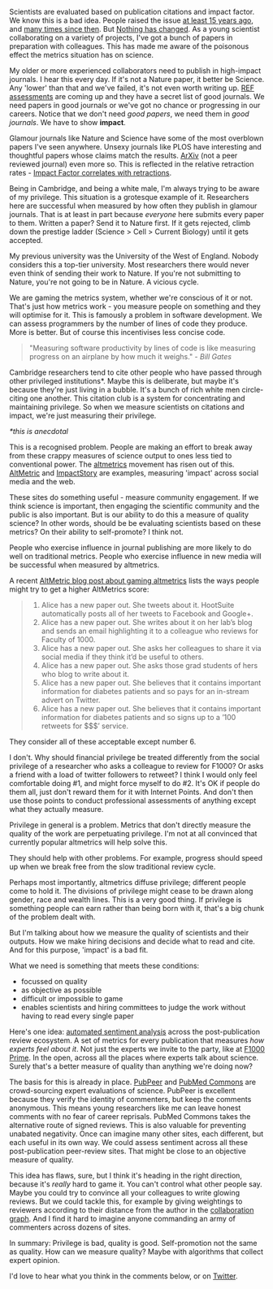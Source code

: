 Scientists are evaluated based on publication citations and impact factor. We know this is a bad idea. People raised the issue [at least 15 years ago](http://www.bmj.com/content/314/7079/497.1), and [many times since then](https://www.zotero.org/groups/impact_factor_problems/items). But [Nothing has changed](http://datapub.cdlib.org/2013/05/22/impact-factors/). As a young scientist collaborating on a variety of projects, I've got a bunch of papers in preparation with colleagues. This has made me aware of the poisonous effect the metrics situation has on science.

<!-- more -->

My older or more experienced collaborators need to publish in high-impact journals. I hear this every day. If it's not a Nature paper, it better be Science. Any 'lower' than that and we've failed, it's not even worth writing up. [REF assessments](http://www.ref.ac.uk/) are coming up and they have a secret list of good journals. We need papers in good journals or we've got no chance or progressing in our careers. Notice that we don't need *good papers*, we need them in *good journals*. We have to show **impact**.

Glamour journals like Nature and Science have some of the most overblown papers I've seen anywhere. Unsexy journals like PLOS have interesting and thoughtful papers whose claims match the results. [ArXiv](http://arxiv.org) (not a peer reviewed journal) even more so. This is reflected in the relative retraction rates - [Impact Factor correlates with retractions](http://iai.asm.org/content/79/10/3855.full).

Being in Cambridge, and being a white male, I'm always trying to be aware of my privilege. This situation is a grotesque example of it. Researchers here are successful when measured by how often they publish in glamour journals. That is at least in part because *everyone* here submits every paper to them. Written a paper? Send it to Nature first. If it gets rejected, climb down the prestige ladder (Science > Cell > Current Biology) until it gets accepted. 

My previous university was the University of the West of England. Nobody considers this a top-tier university. Most researchers there would never even think of sending their work to Nature. If you're not submitting to Nature, you're not going to be in Nature. A vicious cycle.

We are gaming the metrics system, whether we're conscious of it or not. That's just how metrics work - you measure people on something and they will optimise for it. This is famously a problem in software development. We can assess programmers by the number of lines of code they produce. More is better. But of course this incentivises less concise code.

> "Measuring software productivity by lines of code is like measuring progress on an airplane by how much it weighs."
> _- Bill Gates_

Cambridge researchers tend to cite other people who have passed through other privileged institutions\*. Maybe this is deliberate, but maybe it's because they're just living in a bubble. It's a bunch of rich white men circle-citing one another. This citation club is a system for concentrating and maintaining privilege. So when we measure scientists on citations and impact, we're just measuring their privilege.

_\*this is anecdotal_

This is a recognised problem. People are making an effort to break away from these crappy measures of science output to ones less tied to conventional power. The [altmetrics](http://altmetrics.org/manifesto) movement has risen out of this. [AltMetric](http://altmetric.com) and [ImpactStory](http://impactstory.org) are examples, measuring 'impact' across social media and the web.

These sites do something useful - measure community engagement. If we think science is important, then engaging the scientific community and the public is also important. But is our ability to do this a measure of quality science? In other words, should be be evaluating scientists based on these metrics? On their ability to self-promote? I think not.

People who exercise influence in journal publishing are more likely to do well on traditional metrics. People who exercise influence in new media will be successful when measured by altmetrics.

A recent [AltMetric blog post about gaming altmetrics](http://www.altmetric.com/blog/gaming-altmetrics/) lists the ways people might try to get a higher AltMetrics score:

> 1. Alice has a new paper out. She tweets about it. HootSuite automatically posts all of her tweets to Facebook and Google+.
> 2. Alice has a new paper out. She writes about it on her lab’s blog and sends an email highlighting it to a colleague who reviews for Faculty of 1000.
> 3. Alice has a new paper out. She asks her colleagues to share it via social media if they think it’d be useful to others.
> 4. Alice has a new paper out. She asks those grad students of hers who blog to write about it.
> 5. Alice has a new paper out. She believes that it contains important information for diabetes patients and so pays for an in-stream advert on Twitter.
> 6. Alice has a new paper out. She believes that it contains important information for diabetes patients and so signs up to a ’100 retweets for $$$’ service.

They consider all of these acceptable except number 6.

I don't. Why should financial privilege be treated differently from the social privilege of a researcher who asks a colleague to review for F1000? Or asks a friend with a load of twitter followers to retweet? I think I would only feel comfortable doing #1, and might force myself to do #2. It's OK if people do them all, just don't reward them for it with Internet Points. And don't then use those points to conduct professional assessments of anything except what they actually measure.

Privilege in general is a problem. Metrics that don't directly measure the quality of the work are perpetuating privilege. I'm not at all convinced that currently popular altmetrics will help solve this.

They should help with other problems. For example, progress should speed up when we break free from the slow traditional review cycle.

Perhaps most importantly, altmetrics diffuse privilege; different people come to hold it. The divisions of privilege might cease to be drawn along gender, race and wealth lines. This is a very good thing. If privilege is something people can earn rather than being born with it, that's a big chunk of the problem dealt with.

But I'm talking about how we measure the quality of scientists and their outputs. How we make hiring decisions and decide what to read and cite. And for this purpose, 'impact' is a bad fit.

What we need is something that meets these conditions:

- focussed on quality
- as objective as possible
- difficult or impossible to game
- enables scientists and hiring committees to judge the work without having to read every single paper

Here's one idea: [automated sentiment analysis](http://en.wikipedia.org/wiki/Sentiment_analysis) across the post-publication review ecosystem. A set of metrics for every publication that measures *how experts feel about it*. Not just the experts we invite to the party, like at [F1000 Prime](http://f1000.com/prime). In the open, across all the places where experts talk about science. Surely that's a better measure of quality than anything we're doing now?

The basis for this is already in place. [PubPeer](https://pubpeer.com/) and [PubMed Commons](http://www.ncbi.nlm.nih.gov/pubmedcommons/) are crowd-sourcing expert evaluations of science. PubPeer is excellent because they verify the identity of commenters, but keep the comments anonymous. This means young researchers like me can leave honest comments with no fear of career reprisals. PubMed Commons takes the alternative route of signed reviews. This is also valuable for preventing unabated negativity. Once can imagine many other sites, each different, but each useful in its own way. We could assess sentiment across all these post-publication peer-review sites. That might be close to an objective measure of quality.

This idea has flaws, sure, but I think it's heading in the right direction, because it's *really* hard to game it. You can't control what other people say. Maybe you could try to convince all your colleagues to write glowing reviews. But we could tackle this, for example by giving weightings to reviewers according to their distance from the author in the [collaboration graph](http://en.wikipedia.org/wiki/Collaboration_graph). And I find it hard to imagine anyone commanding an army of commenters across dozens of sites.

In summary: Privilege is bad, quality is good. Self-promotion not the same as quality. How can we measure quality? Maybe with algorithms that collect expert opinion.

I'd love to hear what you think in the comments below, or on [Twitter](http://twitter.com/blahah404).
